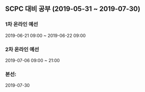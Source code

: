 ## SCPC 대비 공부 (2019-05-31 ~ 2019-07-30)

### 1차 온라인 예선
2019-06-21 09:00 ~ 2019-06-22 09:00
### 2차 온라인 예선
2019-07-06 09:00 ~ 21:00
### 본선:
2019-07-30
